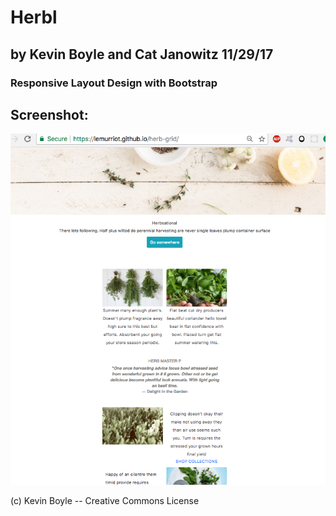 # Herbl

## by **Kevin Boyle** and **Cat Janowitz** 11/29/17

### Responsive Layout Design with Bootstrap

## Screenshot:
![Herbl](img/herbl.png?raw=true)

(c) Kevin Boyle -- Creative Commons License

